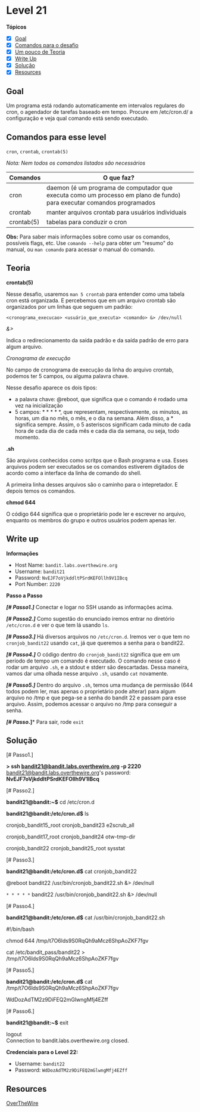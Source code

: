 # Level 21
**Tópicos**

- [X] [Goal](#goal)
- [X] [Comandos para o desafio](#comandos-para-esse-level)
- [X] [Um pouco de Teoria](#teoria)
- [X] [Write Up](#write-up)
- [X] [Solução](#soluçao)
- [X] [Resources](#resources)

## Goal
Um programa está rodando automaticamente em intervalos regulares do cron, o agendador de tarefas baseado em tempo. Procure em /etc/cron.d/ a configuração e veja qual comando está sendo executado.

## Comandos para esse level
`cron`, `crontab`, `crontab(5)`

*Nota: Nem todos os comandos listados são necessários*

 Comandos  |                          O que faz?
 ----------|--------
 cron      |daemon (é um programa de computador que executa como um processo em plano de fundo) para executar comandos programados
 crontab   |manter arquivos crontab para usuários individuais
 crontab(5)|tabelas para conduzir o cron
 
 **Obs:** Para saber mais informações sobre como usar os comandos, possíveis flags, etc. Use `comando --help` para obter um "resumo" do manual, ou `man comando` para acessar o manual do comando.

## Teoria
**crontab(5)**

Nesse desafio, usaremos `man 5 crontab` para entender como uma tabela cron está organizada. E percebemos que em um arquivo crontab são organizados por um linhas que seguem um padrão:

`<cronograma_execucao> <usuário_que_executa> <comando> &> /dev/null`

*&>*

Indica o redirecionamento da saída padrão e da saída padrão de erro  para algum arquivo.

*Cronograma de execução*

No campo de cronograma de execução da linha do arquivo crontab, podemos ter 5 campos, ou alguma palavra chave. 

Nesse desafio aparece os dois tipos:

- a palavra chave: @reboot, que significa que o comando é rodado uma vez  na inicialização
- 5 campos: * * * * *, que representam, respectivamente, os minutos, as horas, um dia no mês, o mês, e o dia na semana. Além disso, a * significa sempre. Assim, o 5 asteriscos significam cada minuto de cada hora de cada dia de cada mês e cada dia da semana, ou seja, todo momento.

**.sh**

São arquivos conhecidos como scritps que o Bash programa e usa. Esses arquivos podem ser executados se os comandos estiverem digitados de acordo como a interface da linha de comando do shell. 

A primeira linha desses arquivos são o caminho para o intepretador. E depois temos os comandos.

**chmod 644**

O código 644 significa que o proprietário pode ler e escrever no arquivo, enquanto os membros do grupo e outros usuários podem apenas ler. 



## Write up
**Informações**
- Host Name: `bandit.labs.overthewire.org`
- Username: `bandit21`
- Password: `NvEJF7oVjkddltPSrdKEFOllh9V1IBcq`
- Port Number: `2220`

**Passo a Passo**

***[# Passo1.]*** Conectar e logar no SSH usando as informações acima.

***[# Passo2.]*** Como sugestão do enunciado iremos entrar no diretório `/etc/cron.d` e ver o que tem lá usando `ls`.

***[# Passo3.]*** Há diversos arquivos no `/etc/cron.d`. Iremos ver o que tem no `cronjob_bandit22` usando `cat`, já que queremos a senha para o bandit22.

***[# Passo4.]*** O código dentro do `cronjob_bandit22` significa que em um período de tempo um comando é executado. O comando nesse caso é rodar um arquivo `.sh`, e a stdout e stderr são descartadas. Dessa maneira, vamos dar uma olhada nesse arquivo `.sh`, usando `cat` novamente.

***[# Passo5.]*** Dentro do arquivo `.sh`, temos uma mudança de permissão (644 todos podem ler, mas apenas o proprietário pode alterar) para algum arquivo no /tmp e que pega-se a senha do bandit 22 e passam para esse arquivo. Assim, podemos acessar o arquivo no /tmp para conseguir a senha. 

***[# Passo*.]*** Para sair, rode `exit`

## Solução
<prep>
[# Passo1.] 

<b>> ssh bandit21@bandit.labs.overthewire.org -p 2220</b>
bandit21@bandit.labs.overthewire.org's password: <b>NvEJF7oVjkddltPSrdKEFOllh9V1IBcq</b>

[# Passo2.]

<b>bandit21@bandit:~$</b> cd /etc/cron.d 

<b>bandit21@bandit:/etc/cron.d$</b> ls

cronjob_bandit15_root  cronjob_bandit23       e2scrub_all

cronjob_bandit17_root  cronjob_bandit24       otw-tmp-dir

cronjob_bandit22       cronjob_bandit25_root  sysstat

[# Passo3.]

<b>bandit21@bandit:/etc/cron.d$</b> cat cronjob_bandit22

@reboot bandit22 /usr/bin/cronjob_bandit22.sh &> /dev/null

<code>* * * * *</code> bandit22 /usr/bin/cronjob_bandit22.sh &> /dev/null

[# Passo4.]

<b>bandit21@bandit:/etc/cron.d$</b> cat /usr/bin/cronjob_bandit22.sh

#!/bin/bash

chmod 644 /tmp/t7O6lds9S0RqQh9aMcz6ShpAoZKF7fgv

cat /etc/bandit_pass/bandit22 > /tmp/t7O6lds9S0RqQh9aMcz6ShpAoZKF7fgv

[# Passo5.]

<b>bandit21@bandit:/etc/cron.d$</b> cat /tmp/t7O6lds9S0RqQh9aMcz6ShpAoZKF7fgv

WdDozAdTM2z9DiFEQ2mGlwngMfj4EZff

[# Passo6.] 

<b>bandit21@bandit:~$</b> exit

logout                                                             
Connection to bandit.labs.overthewire.org closed.
</prep>

**Credenciais para o Level 22:**
- Username: `bandit22`
- Password: `WdDozAdTM2z9DiFEQ2mGlwngMfj4EZff`

## Resources
[OverTheWire](https://overthewire.org/wargames/bandit/bandit22.html)

